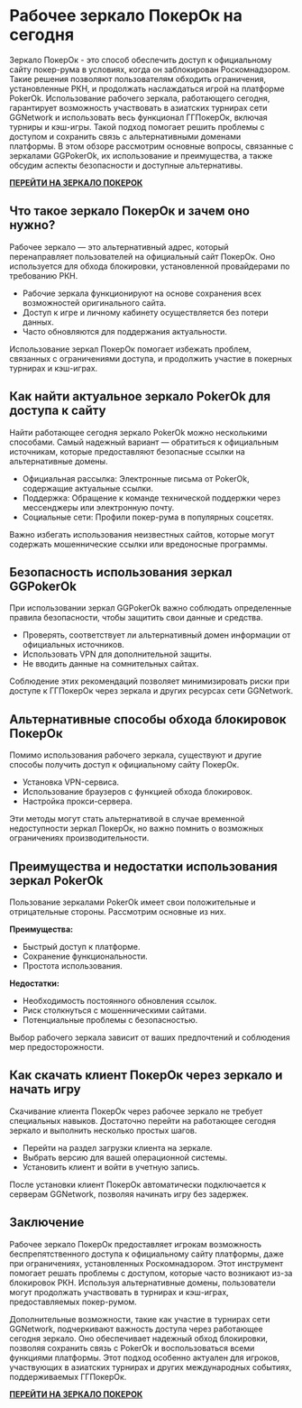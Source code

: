 # Рабочее зеркало ПокерОк на сегодня

Зеркало ПокерОк - это способ обеспечить доступ к официальному сайту покер-рума в условиях, когда он заблокирован Роскомнадзором. Такие решения позволяют пользователям обходить ограничения, установленные РКН, и продолжать наслаждаться игрой на платформе PokerOk. Использование рабочего зеркала, работающего сегодня, гарантирует возможность участвовать в азиатских турнирах сети GGNetwork и использовать весь функционал ГГПокерОк, включая турниры и кэш-игры. Такой подход помогает решить проблемы с доступом и сохранить связь с альтернативными доменами платформы. В этом обзоре рассмотрим основные вопросы, связанные с зеркалами GGPokerOk, их использование и преимущества, а также обсудим аспекты безопасности и доступные альтернативы.

**[ПЕРЕЙТИ НА ЗЕРКАЛО ПОКЕРОК](https://click.ggpartners1.com/?serial=4356&creative_id=153&anid=gthb_pokerok-zerkalo)**

## Что такое зеркало ПокерОк и зачем оно нужно?

Рабочее зеркало — это альтернативный адрес, который перенаправляет пользователей на официальный сайт ПокерОк. Оно используется для обхода блокировки, установленной провайдерами по требованию РКН.

* Рабочие зеркала функционируют на основе сохранения всех возможностей оригинального сайта.
* Доступ к игре и личному кабинету осуществляется без потери данных.
* Часто обновляются для поддержания актуальности.

Использование зеркал ПокерОк помогает избежать проблем, связанных с ограничениями доступа, и продолжить участие в покерных турнирах и кэш-играх.

## Как найти актуальное зеркало PokerOk для доступа к сайту

Найти работающее сегодня зеркало PokerOk можно несколькими способами. Самый надежный вариант — обратиться к официальным источникам, которые предоставляют безопасные ссылки на альтернативные домены.

* Официальная рассылка: Электронные письма от PokerOk, содержащие актуальные ссылки.
* Поддержка: Обращение к команде технической поддержки через мессенджеры или электронную почту.
* Социальные сети: Профили покер-рума в популярных соцсетях.

Важно избегать использования неизвестных сайтов, которые могут содержать мошеннические ссылки или вредоносные программы.

## Безопасность использования зеркал GGPokerOk

При использовании зеркал GGPokerOk важно соблюдать определенные правила безопасности, чтобы защитить свои данные и средства.

* Проверять, соответствует ли альтернативный домен информации от официальных источников.
* Использовать VPN для дополнительной защиты.
* Не вводить данные на сомнительных сайтах.

Соблюдение этих рекомендаций позволяет минимизировать риски при доступе к ГГПокерОк через зеркала и других ресурсах сети GGNetwork.

## Альтернативные способы обхода блокировок ПокерОк

Помимо использования рабочего зеркала, существуют и другие способы получить доступ к официальному сайту ПокерОк.

* Установка VPN-сервиса.
* Использование браузеров с функцией обхода блокировок.
* Настройка прокси-сервера.

Эти методы могут стать альтернативой в случае временной недоступности зеркал ПокерОк, но важно помнить о возможных ограничениях производительности.

## Преимущества и недостатки использования зеркал PokerOk

Пользование зеркалами PokerOk имеет свои положительные и отрицательные стороны. Рассмотрим основные из них.

**Преимущества:**

* Быстрый доступ к платформе.
* Сохранение функциональности.
* Простота использования.

**Недостатки:**

* Необходимость постоянного обновления ссылок.
* Риск столкнуться с мошенническими сайтами.
* Потенциальные проблемы с безопасностью.

Выбор рабочего зеркала зависит от ваших предпочтений и соблюдения мер предосторожности.

## Как скачать клиент ПокерОк через зеркало и начать игру

Скачивание клиента ПокерОк через рабочее зеркало не требует специальных навыков. Достаточно перейти на работающее сегодня зеркало и выполнить несколько простых шагов.

* Перейти на раздел загрузки клиента на зеркале.
* Выбрать версию для вашей операционной системы.
* Установить клиент и войти в учетную запись.

После установки клиент ПокерОк автоматически подключается к серверам GGNetwork, позволяя начинать игру без задержек.

## Заключение

Рабочее зеркало ПокерОк предоставляет игрокам возможность беспрепятственного доступа к официальному сайту платформы, даже при ограничениях, установленных Роскомнадзором. Этот инструмент помогает решать проблемы с доступом, которые часто возникают из-за блокировок РКН. Используя альтернативные домены, пользователи могут продолжать участвовать в турнирах и кэш-играх, предоставляемых покер-румом.

Дополнительные возможности, такие как участие в турнирах сети GGNetwork, подчеркивают важность доступа через работающее сегодня зеркало. Оно обеспечивает надежный обход блокировки, позволяя сохранить связь с PokerOk и воспользоваться всеми функциями платформы. Этот подход особенно актуален для игроков, участвующих в азиатских турнирах и других международных событиях, поддерживаемых ГГПокерОк.

**[ПЕРЕЙТИ НА ЗЕРКАЛО ПОКЕРОК](https://click.ggpartners1.com/?serial=4356&creative_id=153&anid=gthb_pokerok-zerkalo)**
